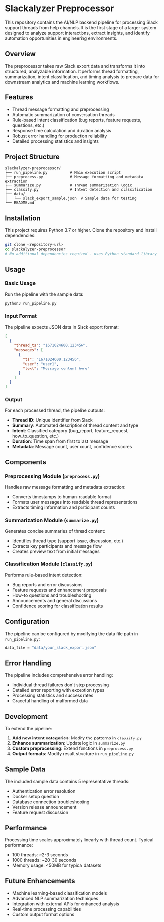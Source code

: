 # Slackalyzer Preprocessor

This repository contains the AI/NLP backend pipeline for processing Slack support threads from help channels. It is the first stage of a larger system designed to analyze support interactions, extract insights, and identify automation opportunities in engineering environments.

## Overview

The preprocessor takes raw Slack export data and transforms it into structured, analyzable information. It performs thread formatting, summarization, intent classification, and timing analysis to prepare data for downstream analytics and machine learning workflows.

## Features

- Thread message formatting and preprocessing
- Automatic summarization of conversation threads
- Rule-based intent classification (bug reports, feature requests, questions, etc.)
- Response time calculation and duration analysis
- Robust error handling for production reliability
- Detailed processing statistics and insights

## Project Structure

```
slackalyzer-preprocessor/
├── run_pipeline.py          # Main execution script
├── preprocess.py            # Message formatting and metadata extraction
├── summarize.py             # Thread summarization logic
├── classify.py              # Intent detection and classification
├── data/
│   └── slack_export_sample.json  # Sample data for testing
└── README.md
```

## Installation

This project requires Python 3.7 or higher. Clone the repository and install dependencies:

```bash
git clone <repository-url>
cd slackalyzer-preprocessor
# No additional dependencies required - uses Python standard library
```

## Usage

### Basic Usage

Run the pipeline with the sample data:

```bash
python3 run_pipeline.py
```

### Input Format

The pipeline expects JSON data in Slack export format:

```json
[
  {
    "thread_ts": "1671024600.123456",
    "messages": [
      {
        "ts": "1671024600.123456",
        "user": "user1",
        "text": "Message content here"
      }
    ]
  }
]
```

### Output

For each processed thread, the pipeline outputs:

- **Thread ID**: Unique identifier from Slack
- **Summary**: Automated description of thread content and type
- **Intent**: Classified category (bug_report, feature_request, how_to_question, etc.)
- **Duration**: Time span from first to last message
- **Metadata**: Message count, user count, confidence scores

## Components

### Preprocessing Module (`preprocess.py`)

Handles raw message formatting and metadata extraction:
- Converts timestamps to human-readable format
- Formats user messages into readable thread representations
- Extracts timing information and participant counts

### Summarization Module (`summarize.py`)

Generates concise summaries of thread content:
- Identifies thread type (support issue, discussion, etc.)
- Extracts key participants and message flow
- Creates preview text from initial messages

### Classification Module (`classify.py`)

Performs rule-based intent detection:
- Bug reports and error discussions
- Feature requests and enhancement proposals
- How-to questions and troubleshooting
- Announcements and general discussions
- Confidence scoring for classification results

## Configuration

The pipeline can be configured by modifying the data file path in `run_pipeline.py`:

```python
data_file = "data/your_slack_export.json"
```

## Error Handling

The pipeline includes comprehensive error handling:
- Individual thread failures don't stop processing
- Detailed error reporting with exception types
- Processing statistics and success rates
- Graceful handling of malformed data

## Development

To extend the pipeline:

1. **Add new intent categories**: Modify the patterns in `classify.py`
2. **Enhance summarization**: Update logic in `summarize.py`
3. **Custom preprocessing**: Extend functions in `preprocess.py`
4. **Output formats**: Modify result structure in `run_pipeline.py`

## Sample Data

The included sample data contains 5 representative threads:
- Authentication error resolution
- Docker setup question
- Database connection troubleshooting
- Version release announcement
- Feature request discussion

## Performance

Processing time scales approximately linearly with thread count. Typical performance:
- 100 threads: ~2-3 seconds
- 1000 threads: ~20-30 seconds
- Memory usage: <50MB for typical datasets

## Future Enhancements

- Machine learning-based classification models
- Advanced NLP summarization techniques
- Integration with external APIs for enhanced analysis
- Real-time processing capabilities
- Custom output format options
